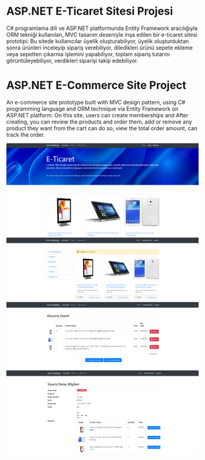 # ASP.NET E-Ticaret Sitesi Projesi
C# programlama dili ve ASP.NET platformunda Entity Framework aracılığıyla ORM tekniği kullanılan, MVC tasarım deseniyle inşa edilen bir e-ticaret sitesi prototipi:
Bu sitede kullanıcılar üyelik oluşturabiliyor, üyelik
oluşturduktan sonra ürünleri inceleyip sipariş verebiliyor,
diledikleri ürünü sepete ekleme veya sepetten çıkarma işlemini 
yapabiliyor, toplam sipariş tutarını görüntüleyebiliyor, verdikleri 
siparişi takip edebiliyor.

# ASP.NET E-Commerce Site Project
An e-commerce site prototype built with MVC design pattern, using C# programming language and ORM technique via Entity Framework on ASP.NET platform:
On this site, users can create memberships and
After creating, you can review the products and order them,
add or remove any product they want from the cart
can do so, view the total order amount,
can track the order.

![](e-ticaret.png)
![](e-ticaret2.png)
![](e-ticaret3.png)
![](e-ticaret4.png)
